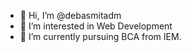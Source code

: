 - 👋 Hi, I’m @debasmitadm
- 👀 I’m interested in Web Development
- 🌱 I’m currently pursuing BCA from IEM.

<!---
debasmitadm/debasmitadm is a ✨ special ✨ repository because its `README.md` (this file) appears on your GitHub profile.
You can click the Preview link to take a look at your changes.
--->
